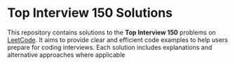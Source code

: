 # Top Interview 150 Solutions

This repository contains solutions to the **Top Interview 150** problems on [LeetCode](https://leetcode.com/studyplan/top-interview-150/). It aims to provide clear and efficient code examples to help users prepare for coding interviews. Each solution includes explanations and alternative approaches where applicable